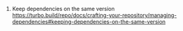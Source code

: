 1. Keep dependencies on the same version
    https://turbo.build/repo/docs/crafting-your-repository/managing-dependencies#keeping-dependencies-on-the-same-version